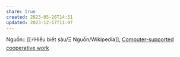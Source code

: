 ```yaml
---
share: true
created: 2023-05-26T14:51
updated: 2023-12-17T11:07
---
```

Nguồn:: [[⚡Hiểu biết sâu/Ξ Nguồn/Wikipedia]], [Computer-supported cooperative work](https://en.wikipedia.org/wiki/Computer-supported_cooperative_work#Standardization_in_information_infrastructure)
